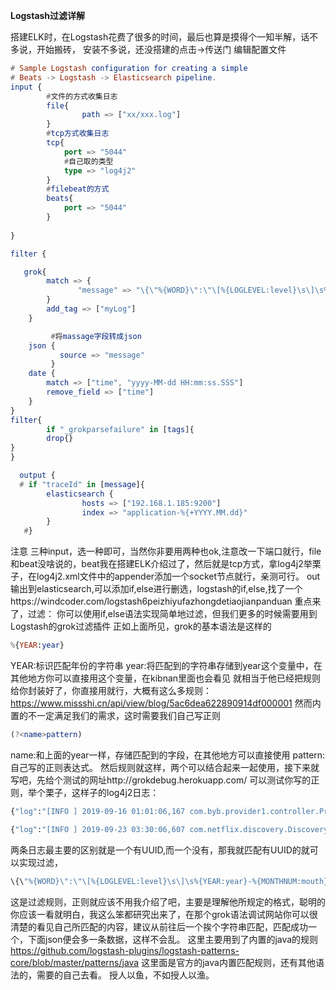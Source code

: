 **Logstash过滤详解**

搭建ELK时，在Logstash花费了很多的时间，最后也算是摸得个一知半解，话不多说，开始搬砖，
安装不多说，还没搭建的点击→传送门
编辑配置文件

```elm
# Sample Logstash configuration for creating a simple
# Beats -> Logstash -> Elasticsearch pipeline.
input {
		#文件的方式收集日志
        file{
                path => ["xx/xxx.log"]
        }
        #tcp方式收集日志
        tcp{
			port => "5044"
			#自己取的类型
			type => "log4j2"
		}
		#filebeat的方式
		beats{
			port => "5044"
		}
       
}

filter {

   grok{
        match => {
               "message" => "\{\"%{WORD}\":\"\[%{LOGLEVEL:level}\s\]\s%{YEAR:year}-%{MONTHNUM:mouth}-%{MONTHDAY:day} %{HOUR:hour}:?%{MINUTE:minute}(?::?%{SECOND:second})\s%{JAVACLASS:project}\s%{JAVACLASS:class}\(%{JAVAFILE:file}(?::%{NUMBER:line})?\)\s-\[%{UUID:traceId}\]\s-\s(?<msg>.+)\}"
        }
        add_tag => ["myLog"]
    }

         #将massage字段转成json
    json {
           source => "message"
         }
    date {
        match => ["time", "yyyy-MM-dd HH:mm:ss.SSS"]
        remove_field => ["time"]
    }
}
filter{
        if "_grokparsefailure" in [tags]{
        drop{}
}
}

  output {
  # if "traceId" in [message]{
        elasticsearch {
                hosts => ["192.168.1.185:9200"]
                index => "application-%{+YYYY.MM.dd}"
        }
   #}


```

注意
三种input，选一种即可，当然你非要用两种也ok,注意改一下端口就行，file和beat没啥说的，beat我在搭建ELK介绍过了，然后就是tcp方式，拿log4j2举栗子，在log4j2.xml文件中的appender添加一个socket节点就行，亲测可行。
out输出到elasticsearch,可以添加if,else进行删选，logstash的if,else,找了一个https://windcoder.com/logstash6peizhiyufazhongdetiaojianpanduan
重点来了，过滤：
你可以使用if,else语法实现简单地过滤，但我们更多的时候需要用到Logstash的grok过滤插件
正如上面所见，grok的基本语法是这样的

```elm
%{YEAR:year}
```

YEAR:标识匹配年份的字符串
year:将匹配到的字符串存储到year这个变量中，在其他地方你可以直接用这个变量，在kibnan里面也会看见
就相当于他已经把规则给你封装好了，你直接用就行，大概有这么多规则：
https://www.missshi.cn/api/view/blog/5ac6dea622890914df000001
然而内置的不一定满足我们的需求，这时需要我们自己写正则

```elm
(?<name>pattern)
```

name:和上面的year一样，存储匹配到的字段，在其他地方可以直接使用
pattern:自己写的正则表达式。
然后规则就这样，两个可以结合起来一起使用，接下来就写吧，先给个测试的网址http://grokdebug.herokuapp.com/
可以测试你写的正则，举个栗子，这样子的log4j2日志：

```elm
{"log":"[INFO ] 2019-09-16 01:01:06,167 com.byb.provider1.controller.ProviderController com.byb.provider1.controller.ProviderController.test1(ProviderController.java:33) -[b29c258c-0c61-406c-b788-f1496c406924] - uri=test1,我是服务提供者一。欢迎光临。\r\n","stream":"stdout","time":"2019-09-16T01:01:06.172065638Z"}

{"log":"[INFO ] 2019-09-23 03:30:06,607 com.netflix.discovery.DiscoveryClient com.netflix.discovery.DiscoveryClient.unregister(DiscoveryClient.java:942) -[] - DiscoveryClient_TS-PROVIDER1/7cf064f721ba:TS-PROVIDER1:9001 - deregister  status: 200\r\n","stream":"stdout","time":"2019-09-23T03:30:06.610942209Z"}
```

两条日志最主要的区别就是一个有UUID,而一个没有，那我就匹配有UUID的就可以实现过滤，

```elm
\{\"%{WORD}\":\"\[%{LOGLEVEL:level}\s\]\s%{YEAR:year}-%{MONTHNUM:mouth}-%{MONTHDAY:day} %{HOUR:hour}:?%{MINUTE:minute}(?::?%{SECOND:second})\s%{JAVACLASS:project}\s%{JAVACLASS:class}\(%{JAVAFILE:file}(?::%{NUMBER:line})?\)\s-\[%{UUID:traceId}\]\s-\s(?<message>.+)\}
```

这是过滤规则，正则就应该不用我介绍了吧，主要是理解他所规定的格式，聪明的你应该一看就明白，我这么笨都研究出来了，在那个grok语法调试网站你可以很清楚的看见自己所匹配的内容，建议从前往后一个挨个字符串匹配，匹配成功一个，下面json便会多一条数据，这样不会乱。
这里主要用到了内置的java的规则
https://github.com/logstash-plugins/logstash-patterns-core/blob/master/patterns/java
这里面是官方的java内置匹配规则，还有其他语法的，需要的自己去看。
授人以鱼，不如授人以渔。